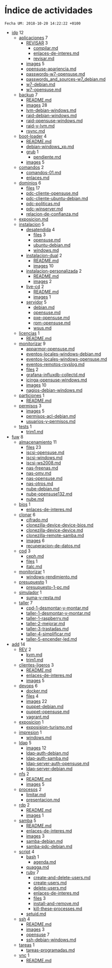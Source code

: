 # Índice de actividades

`Fecha UM: 2018-10-20 14:22:22 +0100`

* [idp](actividades/idp) 12
    * [aplicaciones](actividades/idp/aplicaciones) 7
        * [REVISAR](actividades/idp/aplicaciones/REVISAR) 3
            * [compilar.md](actividades/idp/aplicaciones/REVISAR/compilar.md)
            * [enlaces-de-interes.md](actividades/idp/aplicaciones/REVISAR/enlaces-de-interes.md)
            * [revisar.md](actividades/idp/aplicaciones/REVISAR/revisar.md)
        * [images](actividades/idp/aplicaciones/images) 5
        * [opensuse-apariencia.md](actividades/idp/aplicaciones/opensuse-apariencia.md)
        * [passwords-w7-opensuse.md](actividades/idp/aplicaciones/passwords-w7-opensuse.md)
        * [passwords_and_sources-w7_debian.md](actividades/idp/aplicaciones/passwords_and_sources-w7_debian.md)
        * [w7-debian.md](actividades/idp/aplicaciones/w7-debian.md)
        * [w7-opensuse.md](actividades/idp/aplicaciones/w7-opensuse.md)
    * [backup](actividades/idp/backup) 7
        * [README.md](actividades/idp/backup/README.md)
        * [images](actividades/idp/backup/images) 28
        * [lvm-debian-windows.md](actividades/idp/backup/lvm-debian-windows.md)
        * [raid-debian-windows.md](actividades/idp/backup/raid-debian-windows.md)
        * [raid-opensuse-windows.md](actividades/idp/backup/raid-opensuse-windows.md)
        * [raid-y-lvm.md](actividades/idp/backup/raid-y-lvm.md)
        * [rsync.md](actividades/idp/backup/rsync.md)
    * [boot-loader](actividades/idp/boot-loader) 4
        * [README.md](actividades/idp/boot-loader/README.md)
        * [debian-windows_xp.md](actividades/idp/boot-loader/debian-windows_xp.md)
        * [grub](actividades/idp/boot-loader/grub) 1
            * [pendiente.md](actividades/idp/boot-loader/grub/pendiente.md)
        * [images](actividades/idp/boot-loader/images) 5
    * [comandos](actividades/idp/comandos) 2
        * [comandos-01.md](actividades/idp/comandos/comandos-01.md)
        * [enlaces.md](actividades/idp/comandos/enlaces.md)
    * [dominios](actividades/idp/dominios) 6
        * [files](actividades/idp/dominios/files) 17
        * [pdc-cliente-opensuse.md](actividades/idp/dominios/pdc-cliente-opensuse.md)
        * [pdc-cliente-ubuntu-debian.md](actividades/idp/dominios/pdc-cliente-ubuntu-debian.md)
        * [pdc-politicas.md](actividades/idp/dominios/pdc-politicas.md)
        * [pdc-winserver.md](actividades/idp/dominios/pdc-winserver.md)
        * [relacion-de-confianza.md](actividades/idp/dominios/relacion-de-confianza.md)
    * [exposicion.md](actividades/idp/exposicion.md)
    * [instalacion](actividades/idp/instalacion) 5
        * [desatendida](actividades/idp/instalacion/desatendida) 4
            * [files](actividades/idp/instalacion/desatendida/files) 3
            * [opensuse.md](actividades/idp/instalacion/desatendida/opensuse.md)
            * [ubuntu-debian.md](actividades/idp/instalacion/desatendida/ubuntu-debian.md)
            * [windows.md](actividades/idp/instalacion/desatendida/windows.md)
        * [instalacion-dual](actividades/idp/instalacion/instalacion-dual) 2
            * [README.md](actividades/idp/instalacion/instalacion-dual/README.md)
            * [images](actividades/idp/instalacion/instalacion-dual/images) 10
        * [instalacion-personalizada](actividades/idp/instalacion/instalacion-personalizada) 2
            * [README.md](actividades/idp/instalacion/instalacion-personalizada/README.md)
            * [images](actividades/idp/instalacion/instalacion-personalizada/images) 2
        * [live-cd](actividades/idp/instalacion/live-cd) 2
            * [README.md](actividades/idp/instalacion/live-cd/README.md)
            * [images](actividades/idp/instalacion/live-cd/images) 1
        * [servidor](actividades/idp/instalacion/servidor) 5
            * [debian.md](actividades/idp/instalacion/servidor/debian.md)
            * [opensuse.md](actividades/idp/instalacion/servidor/opensuse.md)
            * [pxe-opensuse.md](actividades/idp/instalacion/servidor/pxe-opensuse.md)
            * [rpm-opensuse.md](actividades/idp/instalacion/servidor/rpm-opensuse.md)
            * [wsus.md](actividades/idp/instalacion/servidor/wsus.md)
    * [licencias](actividades/idp/licencias) 1
        * [README.md](actividades/idp/licencias/README.md)
    * [monitorizar](actividades/idp/monitorizar) 9
        * [apparmor-opensuse.md](actividades/idp/monitorizar/apparmor-opensuse.md)
        * [eventos-locales-windows-debian.md](actividades/idp/monitorizar/eventos-locales-windows-debian.md)
        * [eventos-locales-windows-opensuse.md](actividades/idp/monitorizar/eventos-locales-windows-opensuse.md)
        * [eventos-remotos-rsyslog.md](actividades/idp/monitorizar/eventos-remotos-rsyslog.md)
        * [files](actividades/idp/monitorizar/files) 2
        * [grafana-influxdb-collectd.md](actividades/idp/monitorizar/grafana-influxdb-collectd.md)
        * [icinga-opensuse-windows.md](actividades/idp/monitorizar/icinga-opensuse-windows.md)
        * [images](actividades/idp/monitorizar/images) 10
        * [nagios-debian-windows.md](actividades/idp/monitorizar/nagios-debian-windows.md)
    * [particiones](actividades/idp/particiones) 1
        * [README.md](actividades/idp/particiones/README.md)
    * [permisos](actividades/idp/permisos) 3
        * [images](actividades/idp/permisos/images) 5
        * [permisos-acl-debian.md](actividades/idp/permisos/permisos-acl-debian.md)
        * [usuarios-y-permisos.md](actividades/idp/permisos/usuarios-y-permisos.md)
    * [tests](actividades/idp/tests) 1
        * [trim1.md](actividades/idp/tests/trim1.md)
* [fuw](actividades/fuw) 8
    * [almacenamiento](actividades/fuw/almacenamiento) 11
        * [files](actividades/fuw/almacenamiento/files) 23
        * [iscsi-opensuse.md](actividades/fuw/almacenamiento/iscsi-opensuse.md)
        * [iscsi-windows.md](actividades/fuw/almacenamiento/iscsi-windows.md)
        * [iscsi-ws2008.md](actividades/fuw/almacenamiento/iscsi-ws2008.md)
        * [nas-freenas.md](actividades/fuw/almacenamiento/nas-freenas.md)
        * [nas-omv.md](actividades/fuw/almacenamiento/nas-omv.md)
        * [nas-opensuse.md](actividades/fuw/almacenamiento/nas-opensuse.md)
        * [nas-otros.md](actividades/fuw/almacenamiento/nas-otros.md)
        * [nube-debian.md](actividades/fuw/almacenamiento/nube-debian.md)
        * [nube-opensuse132.md](actividades/fuw/almacenamiento/nube-opensuse132.md)
        * [nube.md](actividades/fuw/almacenamiento/nube.md)
    * [bios](actividades/fuw/bios) 1
        * [enlaces-de-interes.md](actividades/fuw/bios/enlaces-de-interes.md)
    * [clonar](actividades/fuw/clonar) 6
        * [cifrado.md](actividades/fuw/clonar/cifrado.md)
        * [clonezilla-device-device-bios.md](actividades/fuw/clonar/clonezilla-device-device-bios.md)
        * [clonezilla-device-device.md](actividades/fuw/clonar/clonezilla-device-device.md)
        * [clonezilla-remote-samba.md](actividades/fuw/clonar/clonezilla-remote-samba.md)
        * [images](actividades/fuw/clonar/images) 6
        * [recuperacion-de-datos.md](actividades/fuw/clonar/recuperacion-de-datos.md)
    * [cpd](actividades/fuw/cpd) 3
        * [ceph.md](actividades/fuw/cpd/ceph.md)
        * [files](actividades/fuw/cpd/files) 1
        * [italc.md](actividades/fuw/cpd/italc.md)
    * [monitorizar](actividades/fuw/monitorizar) 1
        * [windows-rendimiento.md](actividades/fuw/monitorizar/windows-rendimiento.md)
    * [presupuesto](actividades/fuw/presupuesto) 1
        * [presupuesto-1-pc.md](actividades/fuw/presupuesto/presupuesto-1-pc.md)
    * [simulador](actividades/fuw/simulador) 1
        * [suma-y-resta.md](actividades/fuw/simulador/suma-y-resta.md)
    * [taller](actividades/fuw/taller) 7
        * [cpd-1-desmontar-y-montar.md](actividades/fuw/taller/cpd-1-desmontar-y-montar.md)
        * [taller-1-desmontar-y-montar.md](actividades/fuw/taller/taller-1-desmontar-y-montar.md)
        * [taller-1-raspberry.md](actividades/fuw/taller/taller-1-raspberry.md)
        * [taller-2-mejorar.md](actividades/fuw/taller/taller-2-mejorar.md)
        * [taller-3-trastadas.md](actividades/fuw/taller/taller-3-trastadas.md)
        * [taller-4-simplificar.md](actividades/fuw/taller/taller-4-simplificar.md)
        * [taller-5-encender-led.md](actividades/fuw/taller/taller-5-encender-led.md)
* [add](actividades/add) 14
    * [REV](actividades/add/REV) 2
        * [kvm.md](actividades/add/REV/kvm.md)
        * [trim1.md](actividades/add/REV/trim1.md)
    * [clientes-ligeros](actividades/add/clientes-ligeros) 3
        * [README.md](actividades/add/clientes-ligeros/README.md)
        * [enlaces-de-interes.md](actividades/add/clientes-ligeros/enlaces-de-interes.md)
        * [images](actividades/add/clientes-ligeros/images) 5
    * [devops](actividades/add/devops) 6
        * [docker.md](actividades/add/devops/docker.md)
        * [files](actividades/add/devops/files) 4
        * [images](actividades/add/devops/images) 22
        * [puppet-debian.md](actividades/add/devops/puppet-debian.md)
        * [puppet-opensuse.md](actividades/add/devops/puppet-opensuse.md)
        * [vagrant.md](actividades/add/devops/vagrant.md)
    * [exposicion](actividades/add/exposicion) 1
        * [exposision-turismo.md](actividades/add/exposicion/exposision-turismo.md)
    * [impresion](actividades/add/impresion) 1
        * [windows.md](actividades/add/impresion/windows.md)
    * [ldap](actividades/add/ldap) 5
        * [images](actividades/add/ldap/images) 12
        * [ldap-auth-debian.md](actividades/add/ldap/ldap-auth-debian.md)
        * [ldap-auth-samba.md](actividades/add/ldap/ldap-auth-samba.md)
        * [ldap-server-auth-opensuse.md](actividades/add/ldap/ldap-server-auth-opensuse.md)
        * [ldap-server-debian.md](actividades/add/ldap/ldap-server-debian.md)
    * [nfs](actividades/add/nfs) 2
        * [README.md](actividades/add/nfs/README.md)
        * [images](actividades/add/nfs/images) 5
    * [procesos](actividades/add/procesos) 2
        * [limitar.md](actividades/add/procesos/limitar.md)
        * [presentacion.md](actividades/add/procesos/presentacion.md)
    * [rdp](actividades/add/rdp) 2
        * [README.md](actividades/add/rdp/README.md)
        * [images](actividades/add/rdp/images) 1
    * [samba](actividades/add/samba) 5
        * [README.md](actividades/add/samba/README.md)
        * [enlaces-de-interes.md](actividades/add/samba/enlaces-de-interes.md)
        * [images](actividades/add/samba/images) 3
        * [samba-debian.md](actividades/add/samba/samba-debian.md)
        * [samba-pdc-debian.md](actividades/add/samba/samba-pdc-debian.md)
    * [script](actividades/add/script) 4
        * [bash](actividades/add/script/bash) 1
            * [agenda.md](actividades/add/script/bash/agenda.md)
        * [quagga.md](actividades/add/script/quagga.md)
        * [ruby](actividades/add/script/ruby) 7
            * [create-and-delete-users.md](actividades/add/script/ruby/create-and-delete-users.md)
            * [create-users.md](actividades/add/script/ruby/create-users.md)
            * [delete-users.md](actividades/add/script/ruby/delete-users.md)
            * [enlaces-de-interes.md](actividades/add/script/ruby/enlaces-de-interes.md)
            * [files](actividades/add/script/ruby/files) 3
            * [install-and-remove.md](actividades/add/script/ruby/install-and-remove.md)
            * [kill-these-processes.md](actividades/add/script/ruby/kill-these-processes.md)
        * [setuid.md](actividades/add/script/setuid.md)
    * [ssh](actividades/add/ssh) 4
        * [README.md](actividades/add/ssh/README.md)
        * [images](actividades/add/ssh/images) 3
        * [opensuse](actividades/add/ssh/opensuse) 7
        * [ssh-debian-windows.md](actividades/add/ssh/ssh-debian-windows.md)
    * [tareas](actividades/add/tareas) 1
        * [tareas-programadas.md](actividades/add/tareas/tareas-programadas.md)
    * [vnc](actividades/add/vnc) 1
        * [README.md](actividades/add/vnc/README.md)
